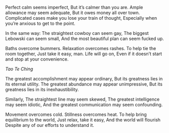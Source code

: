 Perfect calm seems imperfect,
But it’s calmer than you are.
Ample allowance may seem adequate,
But it owes money all over town.
Complicated cases make you lose your train of thought,
Especially when you’re anxious to get to the point.

In the same way:
The straightest cowboy can seem gay,
The biggest Lebowski can seem small,
And the most beautiful plan can seem fucked up.

Baths overcome bummers.
Relaxation overcomes rashes.
To help tie the room together,
Just take it easy, man.
Life will go on,
Even if it doesn’t start and stop at your convenience.

*Tao Te Ching*

The greatest accomplishment may appear ordinary,
But its greatness lies in its eternal utility.
The greatest abundance may appear unimpressive,
But its greatness lies in its inexhaustibility.

Similarly,
The straightest line may seem skewed,
The greatest intelligence may seem idiotic,
And the greatest communication may seem confounding.

Movement overcomes cold.
Stillness overcomes heat.
To help bring equilibrium to the world,
Just relax, take it easy,
And the world will flourish
Despite any of our efforts to understand it.